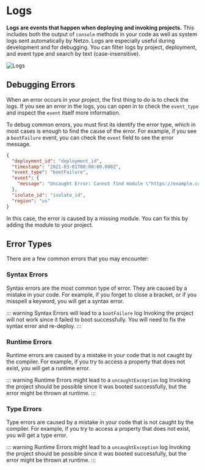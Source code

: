 # Logs

**Logs are events that happen when deploying and invoking projects.** This includes both the output of `console` methods in your code as well as system logs sent automatically by Netzo. Logs are especially useful during development and for debugging. You can filter logs by project, deployment, and event type and search by text (case-insensitive).

![Logs](/docs/images/projects/projects-logs.webp)

<!-- ## Log Types

### `boot`

This event is created when an isolate successfully boots. Not every request
results in a boot event, because isolates can be re-used for multiple requests.

```ts
interface BootEventPayload {
  boot_time: number
}
```

### `bootFailure`

This event is created when an isolate fails to boot.

```ts
interface BootFailureEventPayload {
  msg: string
}
```

### `log`

This event is created when a log message is written from the isolate using the console API. The log severity level is included in the event payload and is determined by which log function is used to write the message.

```ts
interface LogEventPayload {
  msg: string
  level: 'debug' | 'info' | 'warning' | 'error'
}
```

An example `log` event:

```json
{
  "deployment_id": "deployment_id",
  "timestamp": "2021-03-01T00:00:00.000Z",
  "event_type": "log",
  "event": {
    "message": "Hello, world!"
  },
  "isolate_id": "isolate_id",
  "region": "us"
}
```

### `uncaughtException`

This event is created when an uncaught exception occurs in the isolate.

```ts
interface UncaughtExceptionEventPayload {
  exception: string
}
```

### `memoryLimit`

This event is created when the isolate's memory usage exceeds the configured memory limit.

```ts
interface MemoryLimitEventPayload {}
```

### `timeLimit`

This event is created when the isolate's CPU execution time exceeds the configured time limit.

```ts
interface TimeLimitEventPayload {}
``` -->


## Debugging Errors

When an error occurs in your project, the first thing to do is to check the logs. If you see an error in the logs, you can open in to check the `event_type` and inspect the `event` itself more information.

To debug common errors, you must first its identify the error type, which in most cases is enough to find the cause of the error. For example, if you see a `bootFailure` event, you can check the `event` field to see the error message.

```json
{
  "deployment_id": "deployment_id",
  "timestamp": "2021-03-01T00:00:00.000Z",
  "event_type": "bootFailure",
  "event": {
    "message": "Uncaught Error: Cannot find module \"https://example.com/mod.ts\""
  },
  "isolate_id": "isolate_id",
  "region": "us"
}
```

In this case, the error is caused by a missing module. You can fix this by adding the module to your project.

## Error Types

There are a few common errors that you may encounter:

### Syntax Errors

Syntax errors are the most common type of error. They are caused by a mistake in your code. For example, if you forget to close a bracket, or if you misspell a keyword, you will get a syntax error.

::: warning Syntax Errors will lead to a `bootFailure` log
Invoking the project will not work since it failed to boot successfully. You will need to fix the syntax error and re-deploy.
:::

### Runtime Errors

Runtime errors are caused by a mistake in your code that is not caught by the compiler. For example, if you try to access a property that does not exist, you will get a runtime error.

::: warning Runtime Errors might lead to a `uncaughtException` log
Invoking the project should be possible since it was booted successfully, but the error might be thrown at runtime.
:::

### Type Errors

Type errors are caused by a mistake in your code that is not caught by the compiler. For example, if you try to access a property that does not exist, you will get a type error.

::: warning Runtime Errors might lead to a `uncaughtException` log
Invoking the project should be possible since it was booted successfully, but the error might be thrown at runtime.
:::
